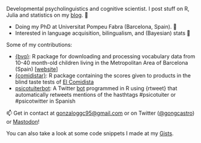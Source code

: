 Developmental psycholinguistics and cognitive scientist. I post stuff on R, Julia and statistics on my [blog](https://gongcastro.github.io/post/). :orange_book:

* Doing my PhD at Universitat Pompeu Fabra (Barcelona, Spain). :office:
* Interested in language acquisition, bilingualism, and (Bayesian) stats :speech_balloon:

Some of my contributions:

* [{bvq}](https://github.com/gongcastro/bvqdev): R package for downloading and processing vocabulary data from 10-40 month-old children living in the Metropolitan Area of Barcelona (Spain) [[website](https://gongcastro.github.io/bvqdev/)]
* [{comidistar}](https://github.com/gongcastro/comidistar): R package containing the scores given to products in the blind taste tests of [El Comidista](https://elcomidista.elpais.com/)
* [psicotuiterbot](https://github.com/gongcastro/psicotuiterbot): A Twitter [bot](https://twitter.com/psicotuiterbot) programmed in R using {rtweet} that automatically retweets mentions of the hasthtags #psicotuiter or #psicotwitter in Spanish
 
:mailbox: Get in contact at [gonzaloggc95@gmail.com](mailto:gonzaloggc95@gmail.com) or on Twitter ([@gongcastro](https://twitter.com/gongcastro)) or <a rel="me" href="https://fediscience.org/@gongcastro">Mastodon</a>!

You can also take a look at some code snippets I made at my [Gists](https://gist.github.com/gongcastro).

